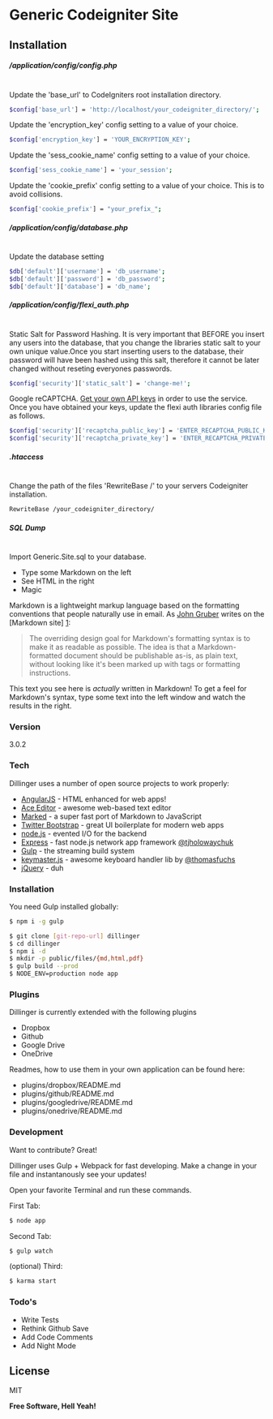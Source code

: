 # Generic Codeigniter Site

## Installation
##### /application/config/config.php<br><br>
Update the 'base_url' to CodeIgniters root installation directory.
```sh
$config['base_url'] = 'http://localhost/your_codeigniter_directory/';
```

Update the 'encryption_key' config setting to a value of your choice.
```sh
$config['encryption_key'] = 'YOUR_ENCRYPTION_KEY';
```

Update the 'sess_cookie_name' config setting to a value of your choice. 
```sh
$config['sess_cookie_name'] = 'your_session';
```

Update the 'cookie_prefix' config setting to a value of your choice. This is to avoid collisions.
```sh
$config['cookie_prefix'] = "your_prefix_";
```
##### /application/config/database.php<br><br>
Update the database setting
```sh
$db['default']['username'] = 'db_username';
$db['default']['password'] = 'db_password';
$db['default']['database'] = 'db_name';
```

##### /application/config/flexi_auth.php<br><br>
Static Salt for Password Hashing. It is very important that BEFORE you insert any users into the database, that you change the libraries static salt to your own unique value.Once you start inserting users to the database, their password will have been hashed using this salt, therefore it cannot be later changed without reseting everyones passwords.
```sh
$config['security']['static_salt'] = 'change-me!';
```

Google reCAPTCHA. [Get your own API keys] in order to use the service. Once you have obtained your keys, update the flexi auth libraries config file as follows.
```sh
$config['security']['recaptcha_public_key'] = 'ENTER_RECAPTCHA_PUBLIC_KEY_HERE';
$config['security']['recaptcha_private_key'] = 'ENTER_RECAPTCHA_PRIVATE_KEY_HERE'; 
```


##### .htaccess<br><br>
Change the path of the files 'RewriteBase /' to your servers Codeigniter installation. 
```sh
RewriteBase /your_codeigniter_directory/
```

##### SQL Dump<br><br>
Import Generic.Site.sql to your database.



  - Type some Markdown on the left
  - See HTML in the right
  - Magic

Markdown is a lightweight markup language based on the formatting conventions that people naturally use in email.  As [John Gruber] writes on the [Markdown site] [1]:

> The overriding design goal for Markdown's
> formatting syntax is to make it as readable
> as possible. The idea is that a
> Markdown-formatted document should be
> publishable as-is, as plain text, without
> looking like it's been marked up with tags
> or formatting instructions.

This text you see here is *actually* written in Markdown! To get a feel for Markdown's syntax, type some text into the left window and watch the results in the right.

### Version
3.0.2

### Tech

Dillinger uses a number of open source projects to work properly:

* [AngularJS] - HTML enhanced for web apps!
* [Ace Editor] - awesome web-based text editor
* [Marked] - a super fast port of Markdown to JavaScript
* [Twitter Bootstrap] - great UI boilerplate for modern web apps
* [node.js] - evented I/O for the backend
* [Express] - fast node.js network app framework [@tjholowaychuk]
* [Gulp] - the streaming build system
* [keymaster.js] - awesome keyboard handler lib by [@thomasfuchs]
* [jQuery] - duh

### Installation

You need Gulp installed globally:

```sh
$ npm i -g gulp
```

```sh
$ git clone [git-repo-url] dillinger
$ cd dillinger
$ npm i -d
$ mkdir -p public/files/{md,html,pdf}
$ gulp build --prod
$ NODE_ENV=production node app
```

### Plugins

Dillinger is currently extended with the following plugins

* Dropbox
* Github
* Google Drive
* OneDrive

Readmes, how to use them in your own application can be found here:

* plugins/dropbox/README.md
* plugins/github/README.md
* plugins/googledrive/README.md
* plugins/onedrive/README.md

### Development

Want to contribute? Great!

Dillinger uses Gulp + Webpack for fast developing.
Make a change in your file and instantanously see your updates!

Open your favorite Terminal and run these commands.

First Tab:
```sh
$ node app
```

Second Tab:
```sh
$ gulp watch
```

(optional) Third:
```sh
$ karma start
```

### Todo's

 - Write Tests
 - Rethink Github Save
 - Add Code Comments
 - Add Night Mode

License
----

MIT


**Free Software, Hell Yeah!**

[john gruber]:http://daringfireball.net/
[@thomasfuchs]:http://twitter.com/thomasfuchs
[1]:http://daringfireball.net/projects/markdown/
[marked]:https://github.com/chjj/marked
[Ace Editor]:http://ace.ajax.org
[node.js]:http://nodejs.org
[Twitter Bootstrap]:http://twitter.github.com/bootstrap/
[keymaster.js]:https://github.com/madrobby/keymaster
[jQuery]:http://jquery.com
[@tjholowaychuk]:http://twitter.com/tjholowaychuk
[express]:http://expressjs.com
[AngularJS]:http://angularjs.org
[Gulp]:http://gulpjs.com
[Get your own API keys]:http://www.google.com/recaptcha
